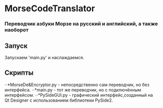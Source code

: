 # MorseCodeTranslator

### Переводчик азбуки Морзе на русский и английский, а также наоборот

## Запуск

Запускаем 'main.py' и наслаждаемся.

## Скрипты

⋅⋅*MorseDe&Encryptor.py - непосредственно сам переводчик, но без интерфейса.
⋅⋅*main.py - тот же переводчик, но с подключённым интерфейсом.
⋅⋅*PySideGUI.py - графический интерфейс,созданный на Qt Designer с использованием библиотеки PySide2.

